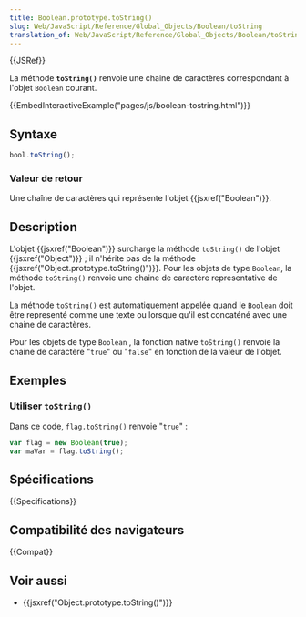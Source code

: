 ```yaml
---
title: Boolean.prototype.toString()
slug: Web/JavaScript/Reference/Global_Objects/Boolean/toString
translation_of: Web/JavaScript/Reference/Global_Objects/Boolean/toString
---
```


{{JSRef}}

La méthode **`toString()`** renvoie une chaine de caractères correspondant à l'objet `Boolean` courant.

{{EmbedInteractiveExample("pages/js/boolean-tostring.html")}}

## Syntaxe

```js
bool.toString();
```

### Valeur de retour

Une chaîne de caractères qui représente l'objet {{jsxref("Boolean")}}.

## Description

L'objet {{jsxref("Boolean")}} surcharge la méthode `toString()` de l'objet {{jsxref("Object")}} ; il n'hérite pas de la méthode {{jsxref("Object.prototype.toString()")}}. Pour les objets de type `Boolean`, la méthode `toString()` renvoie une chaine de caractère representative de l'objet.

La méthode `toString()` est automatiquement appelée quand le `Boolean` doit être representé comme une texte ou lorsque qu'il est concaténé avec une chaine de caractères.

Pour les objets de type `Boolean` , la fonction native `toString()` renvoie la chaine de caractère "`true`" ou "`false`" en fonction de la valeur de l'objet.

## Exemples

### Utiliser `toString()`

Dans ce code, `flag.toString()` renvoie "`true`" :

```js
var flag = new Boolean(true);
var maVar = flag.toString();
```

## Spécifications

{{Specifications}}

## Compatibilité des navigateurs

{{Compat}}

## Voir aussi

- {{jsxref("Object.prototype.toString()")}}
